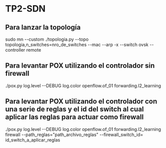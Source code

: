 # TP2-SDN

## Para lanzar la topología

sudo mn --custom ./topologia.py --topo topologia,n_switches=nro_de_switches --mac --arp -x --switch ovsk --controller remote

## Para levantar POX utilizando el controlador sin firewall

./pox.py log.level --DEBUG log.color openflow.of_01 forwarding.l2_learning

## Para levantar POX utilizando el controlador con una serie de reglas y el id del switch al cual aplicar las reglas para actuar como firewall

 ./pox.py log.level --DEBUG log.color openflow.of_01 forwarding.l2_learning firewall --path_reglas="path_archivo_reglas" --firewall_switch_id= id_switch_a_aplicar_reglas


